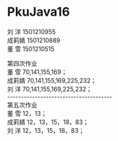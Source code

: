 # PkuJava16
 刘  洋 1501210955</br>
 成莉婧 1501210889</br>
 董  雪 1501210515</br>

   第四次作业</br>
   董  雪 70,141,155,169；</br>
   成莉婧 70,141,155,169,225,232；</br>
   刘  洋 70,141,155,169,225,232； </br>
   --------------------------------------</br>
    第五次作业</br>
   董  雪 12，13；</br>
   成莉婧 12，13，15，18，83；</br>
   刘  洋 12，13，15，18，83； </br>
   
 